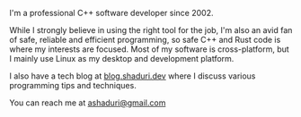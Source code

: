 I'm a professional C++ software developer since 2002.

While I strongly believe in using the right tool for the job, I'm also an avid fan of safe, reliable and efficient programming, so safe C++ and Rust code is where my interests are focused. Most of my software is cross-platform, but I mainly use Linux as my desktop and development platform.

I also have a tech blog at [blog.shaduri.dev](https://blog.shaduri.dev) where I discuss various programming tips and techniques.

You can reach me at ashaduri@gmail.com

<!---
ashaduri/ashaduri is a ✨ special ✨ repository because its `README.md` (this file) appears on your GitHub profile.
You can click the Preview link to take a look at your changes.
--->
